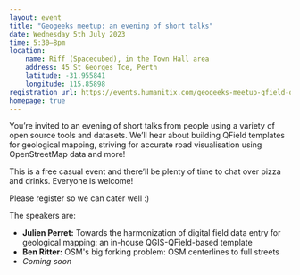 ```yaml
---
layout: event
title: "Geogeeks meetup: an evening of short talks"
date: Wednesday 5th July 2023
time: 5:30–8pm
location:
    name: Riff (Spacecubed), in the Town Hall area
    address: 45 St Georges Tce, Perth
    latitude: -31.955841
    longitude: 115.85898
registration_url: https://events.humanitix.com/geogeeks-meetup-qfield-osm-data-visualisation-and-more
homepage: true
---
```


You’re invited to an evening of short talks from people using a variety of open source tools and datasets.
We’ll hear about building QField templates for geological mapping, striving for accurate road visualisation using OpenStreetMap data and more!

This is a free casual event and there’ll be plenty of time to chat over pizza and drinks. Everyone is welcome!

Please register so we can cater well :)

The speakers are:

* **Julien Perret:** Towards the harmonization of digital field data entry for geological mapping: an in-house QGIS-QField-based template 
* **Ben Ritter:** OSM's big forking problem: OSM centerlines to full streets
* *Coming soon*
